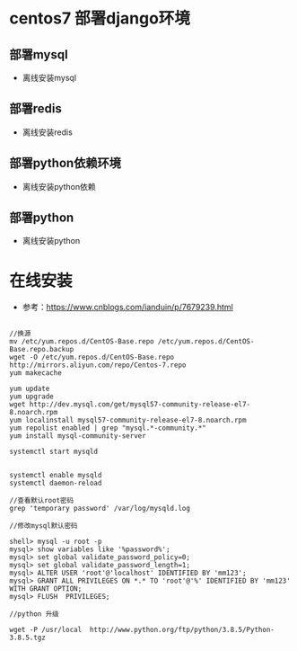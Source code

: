 # centos7 部署django环境
## 部署mysql
- 离线安装mysql
## 部署redis
- 离线安装redis
## 部署python依赖环境
- 离线安装python依赖
## 部署python
- 离线安装python


# 在线安装
- 参考：https://www.cnblogs.com/ianduin/p/7679239.html
```

//换源
mv /etc/yum.repos.d/CentOS-Base.repo /etc/yum.repos.d/CentOS-Base.repo.backup
wget -O /etc/yum.repos.d/CentOS-Base.repo http://mirrors.aliyun.com/repo/Centos-7.repo
yum makecache

yum update
yum upgrade
wget http://dev.mysql.com/get/mysql57-community-release-el7-8.noarch.rpm
yum localinstall mysql57-community-release-el7-8.noarch.rpm
yum repolist enabled | grep "mysql.*-community.*"
yum install mysql-community-server

systemctl start mysqld


systemctl enable mysqld
systemctl daemon-reload

//查看默认root密码
grep 'temporary password' /var/log/mysqld.log

//修改mysql默认密码

shell> mysql -u root -p
mysql> show variables like '%password%';
mysql> set global validate_password_policy=0;
mysql> set global validate_password_length=1;
mysql> ALTER USER 'root'@'localhost' IDENTIFIED BY 'mm123'; 
mysql> GRANT ALL PRIVILEGES ON *.* TO 'root'@'%' IDENTIFIED BY 'mm123' WITH GRANT OPTION;
mysql> FLUSH  PRIVILEGES;

//python 升级

wget -P /usr/local  http://www.python.org/ftp/python/3.8.5/Python-3.8.5.tgz

```

